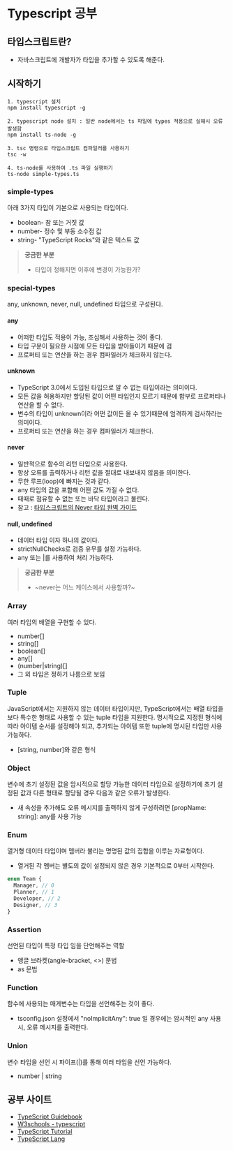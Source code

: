 # Typescript 공부

## 타입스크립트란?

- 자바스크립트에 개발자가 타입을 추가할 수 있도록 해준다.

## 시작하기

```shell
1. typescript 설치
npm install typescript -g

2. typescript node 설치 : 일반 node에서는 ts 파일에 types 적용으로 실해시 오류 발생함
npm install ts-node -g

3. tsc 명령으로 타입스크립트 컴파일러를 사용하기
tsc -w

4. ts-node를 사용하여 .ts 파일 실행하기
ts-node simple-types.ts
```

### simple-types

아래 3가지 타입이 기본으로 사용되는 타입이다.

- boolean- 참 또는 거짓 값
- number- 정수 및 부동 소수점 값
- string- "TypeScript Rocks"와 같은 텍스트 값

> **궁금한 부분**
>
> - 타입이 정해지면 이후에 변경이 가능한가?

### special-types

any, unknown, never, null, undefined 타입으로 구성된다.

#### any

- 어떠한 타입도 적용이 가능, 조심해서 사용하는 것이 좋다.
- 타입 구분이 필요한 시점에 모든 타입을 받아들이기 때문에 검
- 프로퍼티 또는 연산을 하는 경우 컴파일러가 체크하지 않는다.

#### unknown

- TypeScript 3.0에서 도입된 타입으로 알 수 없는 타입이라는 의미이다.
- 모든 값을 허용하지만 할당된 값이 어떤 타입인지 모르기 때문에 함부로 프로퍼티나 연산을 할 수 없다.
- 변수의 타입이 unknown이라 어떤 값이든 올 수 있기때문에 엄격하게 검사하라는 의미이다.
- 프로퍼티 또는 연산을 하는 경우 컴파일러가 체크한다.

#### never

- 일반적으로 함수의 리턴 타입으로 사용한다.
- 항상 오류를 출력하거나 리턴 값을 절대로 내보내지 않음을 의미한다.
- 무한 루프(loop)에 빠지는 것과 같다.
- any 타입의 값을 포함해 어떤 값도 가질 수 없다.
- 때때로 점유할 수 없는 또는 바닥 타입이라고 불린다.
- 참고 : [타입스크립트의 Never 타입 완벽 가이드](https://ui.toast.com/posts/ko_20220323)

#### null, undefined

- 데이터 타입 이자 하나의 값이다.
- strictNullChecks로 검증 유무를 설정 가능하다.
- any 또는 |를 사용하여 처리 가능하다.

> **궁금한 부분**
>
> - ~never는 어느 케이스에서 사용할까?~

### Array

여러 타입의 배열을 구현할 수 있다.

- number[]
- string[]
- boolean[]
- any[]
- (number|string)[]
- 그 외 타입은 정하기 나름으로 보임

### Tuple

JavaScript에서는 지원하지 않는 데이터 타입이지만, TypeScript에서는 배열 타입을 보다 특수한 형태로 사용할 수 있는 tuple 타입을 지원한다. 명시적으로 지정된 형식에 따라 아이템 순서를 설정해야 되고, 추가되는 아이템 또한 tuple에 명시된 타입만 사용 가능하다.

- [string, number]와 같은 형식

### Object

변수에 초기 설정된 값을 암시적으로 할당 가능한 데이터 타입으로 설정하기에 초기 설정된 값과 다른 형태로 할당될 경우 다음과 같은 오류가 발생한다.

- 새 속성을 추가해도 오류 메시지를 출력하지 않게 구성하려면 [propName: string]: any를 사용 가능

### Enum

열거형 데이터 타입이며 멤버라 불리는 명명된 값의 집합을 이루는 자료형이다.

- 열거된 각 멤버는 별도의 값이 설정되지 않은 경우 기본적으로 0부터 시작한다.

```typescript
enum Team {
  Manager, // 0
  Planner, // 1
  Developer, // 2
  Designer, // 3
}
```

### Assertion

선언된 타입이 특정 타입 임을 단언해주는 역할

- 앵글 브라켓(angle-bracket, <>) 문법
- as 문법

### Function

함수에 사용되는 매게변수는 타입을 선언해주는 것이 좋다.

- tsconfig.json 설정에서 "noImplicitAny": true 일 경우에는 암시적인 any 사용 시, 오류 메시지를 출력한다.

### Union

변수 타입을 선언 시 파이프(|)를 통해 여러 타입을 선언 가능하다.

- number | string

## 공부 사이트

- [TypeScript Guidebook](https://yamoo9.gitbook.io/typescript/types/tuple)
- [W3schools - typescript](https://www.w3schools.com/typescript/index.php)
- [TypeScript Tutorial](https://www.typescripttutorial.net/)
- [TypeScript Lang](https://www.typescriptlang.org/docs/handbook/typescript-in-5-minutes.html)
